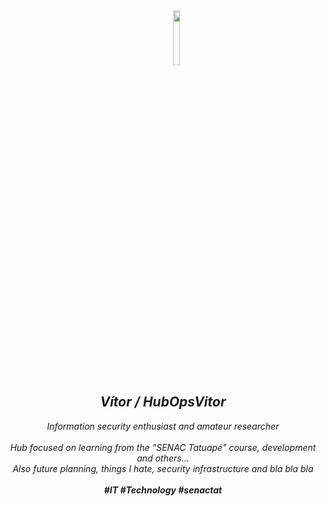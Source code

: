 <div align="center">
   &nbsp;&nbsp;&nbsp;&nbsp;&nbsp;&nbsp;&nbsp;&nbsp;&nbsp;&nbsp;&nbsp;<img src="https://i.pinimg.com/originals/72/4d/00/724d000192751e2e29771c57b43f05d3.png" width="15%">
  <i><h2>Vítor / HubOpsVitor</h2></i>
  <i>Information security enthusiast and amateur researcher</i><br><br>
  <i>Hub focused on learning from the "SENAC Tatuapé" course, development and others... <br>
     Also future planning, things I hate, security infrastructure and bla bla bla<br><br>
  <i><b>#IT #Technology #senactat</b></i>
</div>
